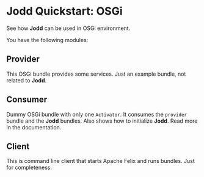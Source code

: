 # Jodd Quickstart: OSGi

See how **Jodd** can be used in OSGi environment.

You have the following modules:

## Provider

This OSGi bundle provides some services. Just an example bundle,
not related to **Jodd**.

## Consumer

Dummy OSGi bundle with only one `Activator`. It consumes the `provider` bundle
and the **Jodd** bundles. Also shows how to initialize **Jodd**.
Read more in the documentation.

## Client

This is command line client that starts Apache Felix and runs bundles.
Just for completeness.
